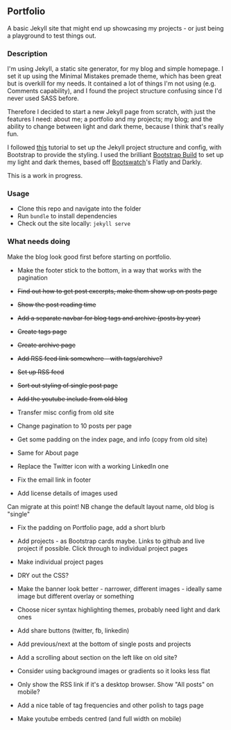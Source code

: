 ## Portfolio
A basic Jekyll site that might end up showcasing my projects - or just being a playground to test things out.

### Description
I'm using Jekyll, a static site generator, for my blog and simple homepage. I set it up using the Minimal Mistakes premade theme, which has been great but is overkill for my needs. It contained a lot of things I'm not using (e.g. Comments capability), and I found the project structure confusing since I'd never used SASS before.  

Therefore I decided to start a new Jekyll page from scratch, with just the features I need: about me; a portfolio and my projects; my blog; and the ability to change between light and dark theme, because I think that's really fun.  

I followed [this](https://kevq.uk/how-to-build-jekyll-site-simple-css/) tutorial to set up the Jekyll project structure and config, with Bootstrap to provide the styling. I used the brilliant [Bootstrap Build](https://bootstrap.build/) to set up my light and dark themes, based off [Bootswatch](https://bootswatch.com/)'s Flatly and Darkly.   

This is a work in progress.

### Usage
* Clone this repo and navigate into the folder
* Run `bundle` to install dependencies
* Check out the site locally: `jekyll serve`


### What needs doing
Make the blog look good first before starting on portfolio.
* Make the footer stick to the bottom, in a way that works with the pagination
* ~~Find out how to get post excerpts, make them show up on posts page~~
* ~~Show the post reading time~~
* ~~Add a separate navbar for blog tags and archive (posts by year)~~
* ~~Create tags page~~
* ~~Create archive page~~
* ~~Add RSS feed link somewhere - with tags/archive?~~
* ~~Set up RSS feed~~
* ~~Sort out styling of single post page~~
* ~~Add the youtube include from old blog~~
* Transfer misc config from old site
* Change pagination to 10 posts per page

* Get some padding on the index page, and info (copy from old site)
* Same for About page
* Replace the Twitter icon with a working LinkedIn one
* Fix the email link in footer
* Add license details of images used

Can migrate at this point! NB change the default layout name, old blog is "single"   
  
* Fix the padding on Portfolio page, add a short blurb
* Add projects - as Bootstrap cards maybe. Links to github and live project if possible. Click through to individual project pages
* Make individual project pages
  
* DRY out the CSS?
* Make the banner look better - narrower, different images - ideally same image but different overlay or something
* Choose nicer syntax highlighting themes, probably need light and dark ones
* Add share buttons (twitter, fb, linkedin)
* Add previous/next at the bottom of single posts and projects
* Add a scrolling about section on the left like on old site?
* Consider using background images or gradients so it looks less flat
* Only show the RSS link if it's a desktop browser. Show "All posts" on mobile?
* Add a nice table of tag frequencies and other polish to tags page
* Make youtube embeds centred (and full width on mobile)
